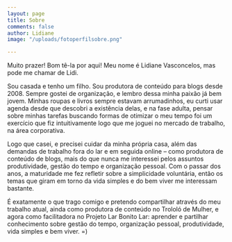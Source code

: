 ```yaml
---
layout: page
title: Sobre
comments: false
author: Lidiane
image: "/uploads/fotoperfilsobre.png"

---
```

Muito prazer! Bom tê-la por aqui! Meu nome é Lidiane Vasconcelos, mas pode me chamar de Lidi.

Sou casada e tenho um filho. Sou produtora de conteúdo para blogs desde 2008. Sempre gostei de organização, e lembro dessa minha paixão já bem jovem. Minhas roupas e livros sempre estavam arrumadinhos, eu curti usar agenda desde que descobri a existência delas, e na fase adulta, pensar sobre minhas tarefas buscando formas de  otimizar o meu tempo foi um exercício que fiz intuitivamente logo que me joguei no mercado de trabalho, na área corporativa.

Logo que casei, e precisei cuidar da minha própria casa, além das demandas de trabalho fora do lar e em seguida online – como produtora de conteúdo de blogs, mais do que nunca me interessei pelos assuntos produtividade, gestão do tempo e organização pessoal. Com o passar dos anos, a maturidade me fez refletir sobre a simplicidade voluntária, então os temas que giram em torno da vida simples e do bem viver me interessam bastante.

É exatamente o que trago comigo e pretendo compartilhar através do meu trabalho atual, ainda como produtora de conteúdo no Trololó de Mulher, e agora como facilitadora no Projeto Lar Bonito Lar: aprender e partilhar conhecimento sobre gestão do tempo, organização pessoal, produtividade, vida simples e bem viver. =)